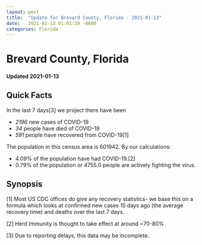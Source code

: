 ```yaml
---
layout: post
title:  "Update for Brevard County, Florida - 2021-01-13"
date:   2021-01-13 01:01:29 -0600
categories: Florida
---
```


# Brevard County, Florida
#### Updated 2021-01-13

## Quick Facts

In the last 7 days[3] we project there have been
- *2196* new cases of COVID-19
- *34* people have died of COVID-19
- *591* people have recovered from COVID-19[1]

The population in this census area is 601942. By our calculations:
- 4.09% of the population have had COVID-19.[2]
- 0.79% of the population or 4755.0 people are actively fighting the virus.

## Synopsis




[1] Most US CDC offices do give any recovery statistics- we base this on a formula which looks at confirmed new cases
15 days ago (the average recovery time) and deaths over the last 7 days.

[2] Herd Immunity is thought to take effect at around ~70-80%

[3] Due to reporting delays, this data may be incomplete.
 
    